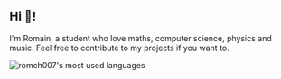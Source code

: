 ## Hi 🎸!

I'm Romain, a student who love maths, computer science, physics and music. Feel free to contribute to my projects if you want to.

![romch007's most used languages](https://github-readme-stats.vercel.app/api/top-langs/?username=romch007&layout=compact&theme=gruvbox)
